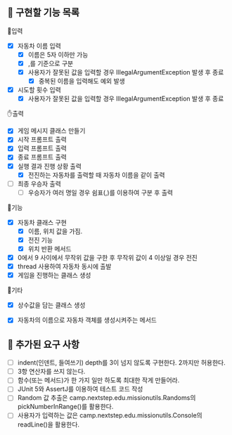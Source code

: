## 📝 구현할 기능 목록
👊입력
- [x] 자동차 이름 입력
  - [x] 이름은 5자 이하만 가능
  - [x] ,를 기준으로 구분
  - [x] 사용자가 잘못된 값을 입력할 경우 IllegalArgumentException 발생 후 종료
    - [x] 중복된 이름을 입력해도 예외 발생
- [x] 시도할 횟수 입력
  - [x] 사용자가 잘못된 값을 입력할 경우 IllegalArgumentException 발생 후 종료

✋출력
- [x] 게임 메시지 클래스 만들기
- [x] 시작 프롬프트 출력
- [x] 입력 프롬프트 출력
- [x] 종료 프롬프트 출력
- [x] 실행 결과 진행 상황 출력
  - [x] 전진하는 자동차를 출력할 때 자동차 이름을 같이 출력
- [ ] 최종 우승자 출력
  - [ ] 우승자가 여러 명일 경우 쉼표(,)를 이용하여 구분 후 출력

🚗기능
- [x] 자동차 클래스 구현
  - [x] 이름, 위치 값을 가짐.
  - [x] 전진 기능
  - [x] 위치 반환 메서드
- [x] 0에서 9 사이에서 무작위 값을 구한 후 무작위 값이 4 이상일 경우 전진
- [x] thread 사용하여 자동차 동시에 출발
- [x] 게임을 진행하는 클래스 생성

🎸기타
- [x] 상수값을 담는 클래스 생성
- [x] 자동차의 이름으로 자동차 객체를 생성시켜주는 메서드


## 💯 추가된 요구 사항
- [ ] indent(인덴트, 들여쓰기) depth를 3이 넘지 않도록 구현한다. 2까지만 허용한다.
- [ ] 3항 연산자를 쓰지 않는다.
- [ ] 함수(또는 메서드)가 한 가지 일만 하도록 최대한 작게 만들어라.
- [ ] JUnit 5와 AssertJ를 이용하여 테스트 코드 작성
- [ ] Random 값 추출은 camp.nextstep.edu.missionutils.Randoms의 pickNumberInRange()를 활용한다.
- [ ] 사용자가 입력하는 값은 camp.nextstep.edu.missionutils.Console의 readLine()을 활용한다.